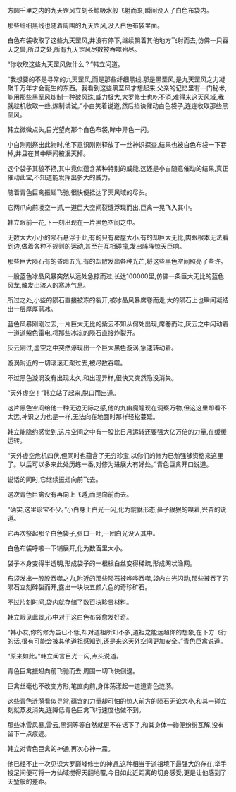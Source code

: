 
方圆千里之内的九天罡风立刻长鲸吸水般飞射而来,瞬间没入了白色布袋内。

那些纤细黑线也随着周围的九天罡风,没入白色布袋里面。

白色布袋收取了这些九天罡风,并没有停下,继续朝着其他地方飞射而去,仿佛一只吞天之兽,所过之处,所有九天罡风尽数被吞噬殆尽。

“你收取这些九天罡风做什么？”韩立问道。

“我想要的不是寻常的九天罡风,而是那些纤细黑线,那是黑垩风,是九天罡风之力凝聚千万年才会诞生的东西。我看到这些黑垩风才想起来,父亲的记忆里有一门秘术,能用那些黑垩风炼制一种破风珠,威力极大,大罗修士也吃不消,难得来这天风域,我就趁机收取一些,炼制试试。”小白笑着说道,然后掐诀催动白色袋子,连连收取那些黑垩风。

韩立微微点头,目光望向那个白色布袋,眸中异色一闪。

小白刚刚祭出此物时,他下意识刚刚释放了一丝神识探查,结果也被白色布袋一下吞掉,并且在其中瞬间被泯灭掉。

这个袋子其貌不扬,其中竟似蕴含某种特别的威能,这还是小白随意催动的结果,真正催动此宝,不知道能发挥出多大的威力。

随着青色巨禽振翅飞驰,很快便抵达了天风域的尽头。

它两爪向前凌空一抓,一道巨大空间裂缝浮现而出,巨禽一晃飞入其中。

韩立眼前一花,下一刻出现在一片黑色空间之中。

无数大大小小的陨石悬浮于此,有的只有房屋大小,有的却巨大无比,肉眼根本无法看到边,做着各种不规则的运动,甚至在互相碰撞,发出阵阵惊天巨响。

那些巨大陨石有的昏暗五光,有的却散发出各种光芒,将这些黑色空间照亮了些许。

一股蓝色冰晶风暴突然从远处急掠而过,长达100000里,仿佛一条巨大无比的蓝色风龙,散发出骇人的寒冰气息。

所过之处,小些的陨石直接被冻的裂开,被冰晶风暴席卷而走,大的陨石上也瞬间凝结出一层厚厚蓝冰。

蓝色风暴刚刚过去,一片巨大无比的紫云不知从何处出现,席卷而过,灰云之中闪动着一道道紫色雷电,将那些冰冻的陨石直接炸裂开。

灰云刚过,虚空之中突然浮现出一个巨大黑色漩涡,急速转动着。

漩涡附近的一切滚滚汇聚过去,被尽数吞噬。

不过黑色漩涡没有出现太久,和出现异样,很快又突然隐没消失。

“天外虚空！”韩立站了起来,脱口而出道。

这片黑色空间给他一种无边无际之感,他的九幽魔瞳现在洞察万物,但这这里却看不太远,神识之力也是一样,无法向在地面时那样轻松蔓延。

韩立能隐约感觉到,这片空间之中有一股比日月运转还要强大亿万倍的力量,在缓缓运转。

“天外虚空危机四伏,但同时也蕴含了无穷珍宝,以你们的修为已勉强够资格来这里了。以后可以多来此处历练一番,对修为进展大有好处。”青色巨禽开口说道。

说话的同时,它继续振翅向前飞去。

这次青色巨禽没有再向上飞遁,而是向前而去。

“确实,这里珍宝不少。”小白身上白光一闪,化为貔貅形态,鼻子狠狠的嗅着,兴奋的说道。

它再次祭起那个白色袋子,张口一吐,一团白光没入其中。

白色布袋呼啦一下铺展开,化为数百里大小。

袋子本身变得半透明,形成袋子的一根根白丝变得稀疏,形成网状渔网。

布袋发出一股股吞噬之力,附近的那些陨石被哗哗吞噬,袋内白光闪动,那些被吞了的陨石立刻碎裂而开,露出一块块五颜六色的奇珍矿石。

不过片刻时间,袋内就存储了数百块珍贵材料。

韩立眼见此景,心中对于这白色布袋愈发好奇。

“韩小友,你的修为虽已不低,却对道祖所知不多,道祖之能远超你的想象,在下方飞行的话,很有可能会被其他道祖感知到,还是来这天外空间更加安全。”青色巨禽说道。

“原来如此。”韩立闻言目光一闪,点头说道。

青色巨禽振翅向前飞驰而去,周围一切飞快倒退。

巨禽丝毫也不改变方形,笔直向前,身体荡漾起一道道青色涟漪。

这些青色涟漪看似寻常,蕴含的力量却可怕的惊人前方的陨石无论大小,和其一碰立刻就蒸发消失,连降低青色巨禽飞行速度也做不到。

那些冰雪风暴,雷云,黑洞等等自然就更不在话下了,和其身体一碰便纷纷瓦解,没有留下一点痕迹。

韩立对青色巨禽的神通,再次心神一震。

他已经不止一次见识大罗巅峰修士的神通,这种相当于道祖境下最强大的存在,举手投足间便可将一方仙域搅得天翻地覆,今日如此近距离的切身感受,更是让他感到了天堑般的差距。